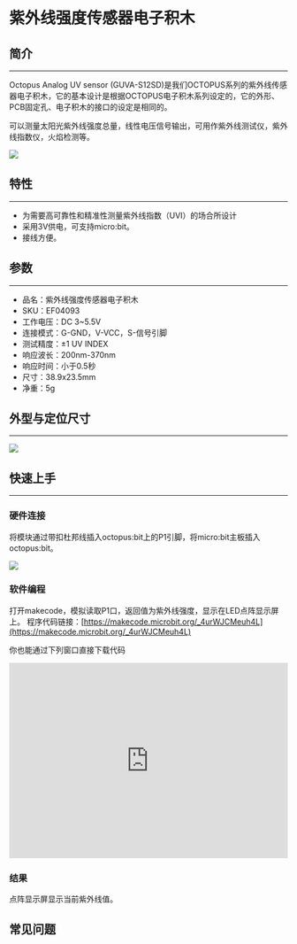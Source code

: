 # 紫外线强度传感器电子积木

## 简介
---

Octopus Analog UV sensor (GUVA-S12SD)是我们OCTOPUS系列的紫外线传感器电子积木，它的基本设计是根据OCTOPUS电子积木系列设定的，它的外形、PCB固定孔、电子积木的接口的设定是相同的。

可以测量太阳光紫外线强度总量，线性电压信号输出，可用作紫外线测试仪，紫外线指数仪，火焰检测等。

![](https://raw.githubusercontent.com/elecfreaks/learn-cn/master/microbitSensor/sensor/images/04093_00.jpg)

## 特性 
---
- 为需要高可靠性和精准性测量紫外线指数（UVI）的场合所设计
- 采用3V供电，可支持micro:bit。
- 接线方便。

## 参数
---
- 品名：紫外线强度传感器电子积木
- SKU：EF04093
- 工作电压：DC 3~5.5V
- 连接模式：G-GND，V-VCC，S-信号引脚
- 测试精度：±1 UV INDEX
- 响应波长：200nm-370nm
- 响应时间：小于0.5秒
- 尺寸：38.9x23.5mm
- 净重：5g

## 外型与定位尺寸  
---
![](https://raw.githubusercontent.com/elecfreaks/learn-cn/master/microbitSensor/output/images/eNbM5Kz.png)

## 快速上手  
---  
### 硬件连接  

将模块通过带扣杜邦线插入octopus:bit上的P1引脚，将micro:bit主板插入octopus:bit。

![](https://raw.githubusercontent.com/elecfreaks/learn-cn/master/microbitSensor/output/images/04095_2.png)

### 软件编程  

打开makecode，模拟读取P1口，返回值为紫外线强度，显示在LED点阵显示屏上。
程序代码链接：[https://makecode.microbit.org/_4urWJCMeuh4L](https://makecode.microbit.org/_4urWJCMeuh4L)

你也能通过下列窗口直接下载代码
<div style="position:relative;height:0;padding-bottom:70%;overflow:hidden;">
 <iframe style="position:absolute;top:0;left:0;width:100%;height:100%;" 
         src="https://makecode.microbit.org/#pub:_4urWJCMeuh4L" frameborder="0" sandbox="allow-popups allow-forms allow-scripts allow-same-origin">
 </iframe>
</div>  

### 结果  

点阵显示屏显示当前紫外线值。

## 常见问题
